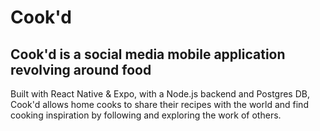 # Cook'd

## Cook'd is a social media mobile application revolving around food

Built with React Native & Expo, with a Node.js backend and Postgres DB, Cook'd allows home cooks to share their recipes with the world and find cooking inspiration by following and exploring the work of others.
